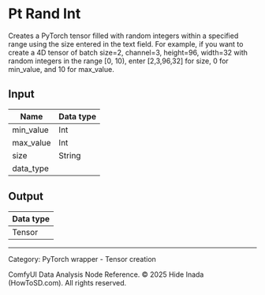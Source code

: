 # Pt Rand Int
Creates a PyTorch tensor filled with random integers within a specified range using the size entered in the text field.
For example, if you want to create a 4D tensor of batch size=2, channel=3, height=96, width=32 with random integers in the range [0, 10),
enter [2,3,96,32] for size, 0 for min_value, and 10 for max_value.

## Input
| Name | Data type |
|---|---|
| min_value | Int |
| max_value | Int |
| size | String |
| data_type |  |

## Output
| Data type |
|---|
| Tensor |

<HR>
Category: PyTorch wrapper - Tensor creation

ComfyUI Data Analysis Node Reference. © 2025 Hide Inada (HowToSD.com). All rights reserved.
